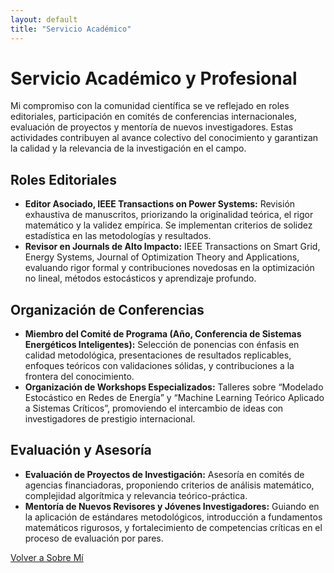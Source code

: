 ```yaml
---
layout: default
title: "Servicio Académico"
---
```


# Servicio Académico y Profesional

Mi compromiso con la comunidad científica se ve reflejado en roles editoriales, participación en comités de conferencias internacionales, evaluación de proyectos y mentoría de nuevos investigadores. Estas actividades contribuyen al avance colectivo del conocimiento y garantizan la calidad y la relevancia de la investigación en el campo.

## Roles Editoriales
- **Editor Asociado, IEEE Transactions on Power Systems:** Revisión exhaustiva de manuscritos, priorizando la originalidad teórica, el rigor matemático y la validez empírica. Se implementan criterios de solidez estadística en las metodologías y resultados.
- **Revisor en Journals de Alto Impacto:** IEEE Transactions on Smart Grid, Energy Systems, Journal of Optimization Theory and Applications, evaluando rigor formal y contribuciones novedosas en la optimización no lineal, métodos estocásticos y aprendizaje profundo.

## Organización de Conferencias
- **Miembro del Comité de Programa (Año, Conferencia de Sistemas Energéticos Inteligentes):** Selección de ponencias con énfasis en calidad metodológica, presentaciones de resultados replicables, enfoques teóricos con validaciones sólidas, y contribuciones a la frontera del conocimiento.
- **Organización de Workshops Especializados:** Talleres sobre “Modelado Estocástico en Redes de Energía” y “Machine Learning Teórico Aplicado a Sistemas Críticos”, promoviendo el intercambio de ideas con investigadores de prestigio internacional.

## Evaluación y Asesoría
- **Evaluación de Proyectos de Investigación:** Asesoría en comités de agencias financiadoras, proponiendo criterios de análisis matemático, complejidad algorítmica y relevancia teórico-práctica.
- **Mentoría de Nuevos Revisores y Jóvenes Investigadores:** Guiando en la aplicación de estándares metodológicos, introducción a fundamentos matemáticos rigurosos, y fortalecimiento de competencias críticas en el proceso de evaluación por pares.

[Volver a Sobre Mí](about.md)
